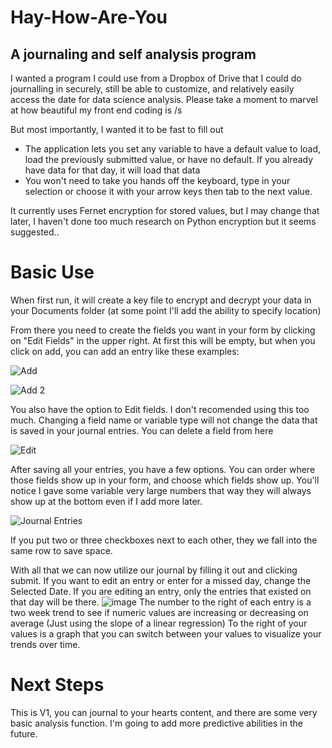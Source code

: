 # Hay-How-Are-You
## A journaling and self analysis program

I wanted a program I could use from a Dropbox of Drive that I could do journalling in securely, still be able to customize, and relatively easily access the date for data science analysis.  Please take a moment to marvel at how beautiful my front end coding is /s

But most importantly, I wanted it to be fast to fill out
* The application lets you set any variable to have a default value to load, load the previously submitted value, or have no default.  If you already have data for that day, it will load that data
* You won't need to take you hands off the keyboard, type in your selection or choose it with your arrow keys then tab to the next value.

It currently uses Fernet encryption for stored values, but I may change that later, I haven't done too much research on Python encryption but it seems suggested..


# Basic Use
When first run, it will create a key file to encrypt and decrypt your data in your Documents folder (at some point I'll add the ability to specify location)

From there you need to create the fields you want in your form by clicking on "Edit Fields" in the upper right.  At first this will be empty, but when you click on add, you can add an entry like these examples:

![Add](https://github.com/123srb/Hay-How-Are-You/assets/17171696/cc14344e-ff03-4a1f-8fbe-0b4857a785a4)

![Add 2](https://github.com/123srb/Hay-How-Are-You/assets/17171696/bef27e07-ab9a-47f0-a79a-330c59d12094)

You also have the option to Edit fields.  I don't recomended using this too much.  Changing a field name or variable type will not change the data that is saved in your journal entries.  You can delete a field from here

![Edit](https://github.com/123srb/Hay-How-Are-You/assets/17171696/ae756faf-8164-44d3-9159-8cdac3ab481d)

After saving all your entries, you have a few options.  You can order where those fields show up in your form, and choose which fields show up.  You'll notice I gave some variable very large numbers that way they will always show up at the bottom even if I add more later.

![Journal Entries](https://github.com/123srb/Hay-How-Are-You/assets/17171696/50032a39-3df2-4656-9e30-b9d15d3beee6)

If you put two or three checkboxes next to each other, they we fall into the same row to save space.

With all that we can now utilize our journal by filling it out and clicking submit.  If you want to edit an entry or enter for a missed day, change the Selected Date.  If you are editing an entry, only the entries that existed on that day will be there.
![image](https://github.com/123srb/Hay-How-Are-You/assets/17171696/15043ce9-9ae5-4465-82b9-f0ed01e3e05a)
The number to the right of each entry is a two week trend to see if numeric values are increasing or decreasing on average (Just using the slope of a linear regression)
To the right of your values is a graph that you can switch between your values to visualize your trends over time.

# Next Steps
This is V1, you can journal to your hearts content, and there are some very basic analysis function.  I'm going to add more predictive abilities in the future.

